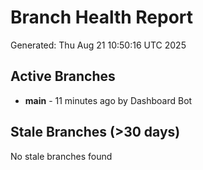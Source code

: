 # Branch Health Report
Generated: Thu Aug 21 10:50:16 UTC 2025

## Active Branches
- **main** - 11 minutes ago by Dashboard Bot

## Stale Branches (>30 days)
No stale branches found
